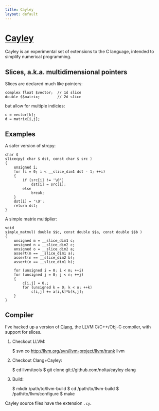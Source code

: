 ```yaml
---
title: Cayley
layout: default
---
```


[Cayley](http://github.com/nolta/cayley)
========================================

Cayley is an experimental set of extensions to the C language, intended to
simplify numerical programming.

Slices, a.k.a. multidimensional pointers
----------------------------------------

Slices are declared much like pointers:

    complex float $vector;  // 1d slice
    double $$matrix;        // 2d slice

but allow for multiple indicies:

    c = vector[k];
    d = matrix[i,j];

Examples
--------

A safer version of strcpy:

    char $
    slicecpy( char $ dst, const char $ src )
    {
        unsigned i;
        for (i = 0; i < __slice_dim1 dst - 1; ++i)
        {
            if (src[i] != '\0')
                dst[i] = src[i];
            else
                break;
        }
        dst[i] = '\0';
        return dst;
    }

A simple matrix multiplier:

    void
    simple_matmul( double $$c, const double $$a, const double $$b )
    {
        unsigned m = __slice_dim1 c;
        unsigned n = __slice_dim2 c;
        unsigned o = __slice_dim2 a;
        assert(m == __slice_dim1 a);
        assert(n == __slice_dim2 b);
        assert(o == __slice_dim1 b);

        for (unsigned i = 0; i < m; ++i)
        for (unsigned j = 0; j < n; ++j)
        {
            c[i,j] = 0.;
            for (unsigned k = 0; k < o; ++k)
                c[i,j] += a[i,k]*b[k,j];
        }
    }

Compiler
--------

I've hacked up a version of [Clang](http://http://clang.llvm.org/), the LLVM
C/C++/Obj-C compiler, with support for slices.

1. Checkout LLVM:

    $ svn co http://llvm.org/svn/llvm-project/llvm/trunk llvm

2. Checkout Clang+Cayley:

    $ cd llvm/tools
    $ git clone git://github.com/nolta/cayley clang

3. Build:

    $ mkdir /path/to/llvm-build
    $ cd /path/to/llvm-build
    $ /path/to/llvm/configure
    $ make

Cayley source files have the extension `.cy`.
